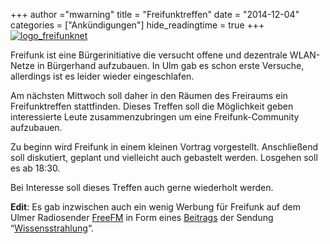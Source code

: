 +++
author ="mwarning"
title = "Freifunktreffen"
date = "2014-12-04"
categories = ["Ankündigungen"]
hide_readingtime = true
+++
[![logo_freifunknet](/uploads/2014/12/logo_freifunknet.png)](/uploads/2014/12/logo_freifunknet.png)

Freifunk ist eine Bürgerinitiative die versucht offene und dezentrale WLAN-Netze in Bürgerhand aufzubauen. In Ulm gab es schon erste Versuche, allerdings ist es leider wieder eingeschlafen.

Am nächsten Mittwoch soll daher in den Räumen des Freiraums ein Freifunktreffen stattfinden. Dieses Treffen soll die Möglichkeit geben interessierte Leute zusammenzubringen um eine Freifunk-Community aufzubauen.

Zu beginn wird Freifunk in einem kleinen Vortrag vorgestellt. Anschließend soll diskutiert, geplant und vielleicht auch gebastelt werden. Losgehen soll es ab 18:30.

Bei Interesse soll dieses Treffen auch gerne wiederholt werden.

**Edit**: Es gab inzwischen auch ein wenig Werbung für Freifunk auf dem Ulmer Radiosender [FreeFM](http://www.freefm.de/) in Form eines [Beitrags](http://www.aau.telebus.de/wissensstrahlung/2014/mp3/Wissensstrahlung_141207_public.mp3) der Sendung “[Wissensstrahlung](http://wissensstrahlung.de)“.
